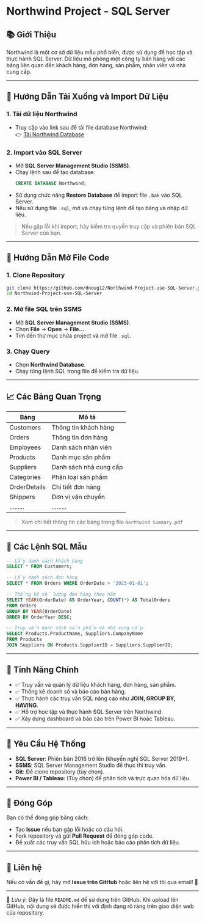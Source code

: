 # Northwind Project - SQL Server  

## 📚 Giới Thiệu  
Northwind là một cơ sở dữ liệu mẫu phổ biến, được sử dụng để học tập và thực hành SQL Server. Dữ liệu mô phỏng một công ty bán hàng với các bảng liên quan đến khách hàng, đơn hàng, sản phẩm, nhân viên và nhà cung cấp.

---

## 👥 Hướng Dẫn Tải Xuống và Import Dữ Liệu  

### 1. Tải dữ liệu Northwind  
   - Truy cập vào link sau để tải file database Northwind:  
     👉 [Tải Northwind Database](https://github.com/microsoft/sql-server-samples/tree/master/samples/databases/northwind-pubs)

### 2. Import vào SQL Server  
   - Mở **SQL Server Management Studio (SSMS)**.  
   - Chạy lệnh sau để tạo database:  
     ```sql
     CREATE DATABASE Northwind;
     ```
   - Sử dụng chức năng **Restore Database** để import file `.bak` vào SQL Server.  
   - Nếu sử dụng file `.sql`, mở và chạy từng lệnh để tạo bảng và nhập dữ liệu.

> Nếu gặp lỗi khi import, hãy kiểm tra quyền truy cập và phiên bản SQL Server của bạn.

---

## 👤 Hướng Dẫn Mở File Code  

### 1. Clone Repository  
   ```bash
   git clone https://github.com/dnoug12/Northwind-Project-use-SQL-Server.git
   cd Northwind-Project-use-SQL-Server
   ```

### 2. Mở file SQL trên SSMS  
   - Mở **SQL Server Management Studio (SSMS)**.  
   - Chọn **File** → **Open** → **File...**  
   - Tìm đến thư mục chứa project và mở file `.sql`.  

### 3. Chạy Query  
   - Chọn **Northwind Database**.  
   - Chạy từng lệnh SQL trong file để kiểm tra dữ liệu.  

---

## 📈 Các Bảng Quan Trọng  

| Bảng       | Mô tả |
|------------|-------|
| Customers  | Thông tin khách hàng |
| Orders     | Thông tin đơn hàng |
| Employees  | Danh sách nhân viên |
| Products   | Danh mục sản phẩm |
| Suppliers  | Danh sách nhà cung cấp |
| Categories | Phân loại sản phẩm |
| OrderDetails | Chi tiết đơn hàng |
| Shippers | Đơn vị vận chuyển |
| .........| ......... |
> Xem chi tiết thông tin các bảng trong file `Northwind Summary.pdf`

---

## 🔧 Các Lệnh SQL Mẫu  

```sql
-- Lấy danh sách khách hàng
SELECT * FROM Customers;

-- Lấy danh sách đơn hàng
SELECT * FROM Orders WHERE OrderDate > '2023-01-01';

-- Thống kê số lượng đơn hàng theo năm
SELECT YEAR(OrderDate) AS OrderYear, COUNT(*) AS TotalOrders 
FROM Orders 
GROUP BY YEAR(OrderDate)
ORDER BY OrderYear DESC;

-- Truy vấn danh sách sản phẩm và nhà cung cấp
SELECT Products.ProductName, Suppliers.CompanyName 
FROM Products
JOIN Suppliers ON Products.SupplierID = Suppliers.SupplierID;
```

---

## 💎 Tính Năng Chính  
- ✅ Truy vấn và quản lý dữ liệu khách hàng, đơn hàng, sản phẩm.
- ✅ Thống kê doanh số và báo cáo bán hàng.
- ✅ Thực hành các truy vấn SQL nâng cao như **JOIN, GROUP BY, HAVING**.
- ✅ Hỗ trợ học tập và thực hành SQL Server trên Northwind.
- ✅ Xây dựng dashboard và báo cáo trên Power BI hoặc Tableau.

---

## 📍 Yêu Cầu Hệ Thống  
- **SQL Server**: Phiên bản 2016 trở lên (khuyến nghị SQL Server 2019+).
- **SSMS**: SQL Server Management Studio để thực thi truy vấn.
- **Git**: Để clone repository (tùy chọn).
- **Power BI / Tableau**: (Tùy chọn) để phân tích và trực quan hóa dữ liệu.


---

## 👤 Đóng Góp  
Bạn có thể đóng góp bằng cách:
- Tạo **Issue** nếu bạn gặp lỗi hoặc có câu hỏi.
- Fork repository và gửi **Pull Request** để đóng góp code.
- Đề xuất các truy vấn SQL hữu ích hoặc báo cáo phân tích dữ liệu.

---

## 📌 Liên hệ  
Nếu có vấn đề gì, hãy mở **Issue trên GitHub** hoặc liên hệ với tôi qua email! 🚀  

---

📌 *Lưu ý*: Đây là file `README.md` để sử dụng trên GitHub. Khi upload lên GitHub, nội dung sẽ được hiển thị với định dạng rõ ràng trên giao diện web của repository.

